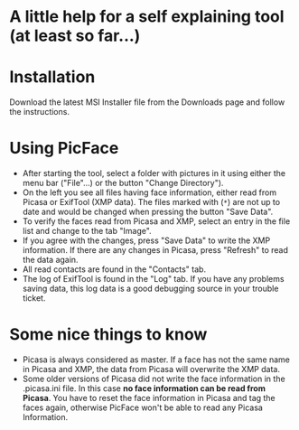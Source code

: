 # A little help for a self explaining tool (at least so far...)

# Installation #

Download the latest MSI Installer file from the Downloads page and follow the instructions.


# Using PicFace #

  * After starting the tool, select a folder with pictures in it using either the menu bar ("File"...) or the button "Change Directory").
  * On the left you see all files having face information, either read from Picasa or ExifTool (XMP data). The files marked with (`*`) are not up to date and would be changed when pressing the button "Save Data".
  * To verify the faces read from Picasa and XMP, select an entry in the file list and change to the tab "Image".
  * If you agree with the changes, press "Save Data" to write the XMP information. If there are any changes in Picasa, press "Refresh" to read the data again.
  * All read contacts are found in the "Contacts" tab.
  * The log of ExifTool is found in the "Log" tab. If you have any problems saving data, this log data is a good debugging source in your trouble ticket.

# Some nice things to know #
  * Picasa is always considered as master. If a face has not the same name in Picasa and XMP, the data from Picasa will overwrite the XMP data.
  * Some older versions of Picasa did not write the face information in the .picasa.ini file. In this case **no face information can be read from Picasa**. You have to reset the face information in Picasa and tag the faces again, otherwise PicFace won't be able to read any Picasa Information.